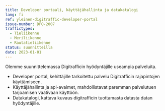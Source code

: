 ```yaml
---
title: Developer portaali, käyttäjähallinta ja datakatalogi
lang: fi
ref: yleinen-digitraffic-developer-portal
issue-number: DPO-2007
traffictypes:
  - Tieliikenne
  - Meriliikenne
  - Rautatieliikenne
status: suunnitteilla
date: 2023-01-01
---
```


Olemme suunnittelemassa Digitrafficin hyödyntäjille useampia palveluita.

- Developer portal, kehittäjille tarkoitettu palvelu Digitrafficin rajapintojen käyttämiseen.
- Käyttäjähallinta ja api-avaimet, mahdollistavat paremman palvelutuen tarjoamisen vaativaan käyttöön.
- Datakatalogi, kattava kuvaus digitrafficin tuottamasta datasta datan hyödyntäjille.
